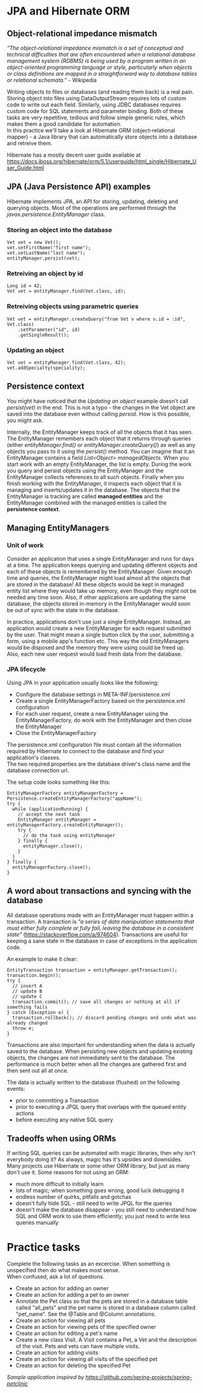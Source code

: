 # JPA and Hibernate ORM

## Object-relational impedance mismatch

*"The object-relational impedance mismatch is a set of conceptual and 
technical difficulties that are often encountered when a relational 
database management system (RDBMS) is being used by a program written 
in an object-oriented programming language or style, particularly when 
objects or class definitions are mapped in a straightforward way to 
database tables or relational schemata."* - Wikipedia

Writing objects to files or databases (and reading them back) is a real pain. 
Storing object into files using DataOutputStream requires lots of custom code to write out each field. 
Similarly, using JDBC databases requires custom code for SQL statements and parameter binding. 
Both of these tasks are very repetitive, tedious and follow simple generic rules, which makes them a good candidate for automation.  
In this practice we'll take a look at Hibernate ORM (object-relational mapper) - a Java library that can automatically store objects into a database and retreive them.

Hibernate has a mostly decent user guide available at 
https://docs.jboss.org/hibernate/orm/5.1/userguide/html_single/Hibernate_User_Guide.html

## JPA (Java Persistence API) examples

Hibernate implements JPA, an API for storing, updating, deleting and querying objects. 
Most of the operations are performed through the *javax.persistence.EntityManager* class. 

### Storing an object into the database

    Vet vet = new Vet();
    vet.setFirstName("first name");
    vet.setLastName("last name");
    entityManager.persist(vet);

### Retreiving an object by id
    
    Long id = 42;
    Vet vet = entityManager.find(Vet.class, id);

### Retreiving objects using parametric queries

    Vet vet = entityManager.createQuery("from Vet v where v.id = :id", Vet.class)
        .setParameter("id", id)
        .getSingleResult();

### Updating an object

    Vet vet = entityManager.find(Vet.class, 42);
    vet.addSpecialty(speciality);

## Persistence context

You might have noticed that the *Updating an object* example doesn't call *persist(vet)* in the end. 
This is not a typo - the changes in the Vet object are saved into the database even without calling *persist*. 
How is this possible, you might ask. 

Internally, the EntityManager keeps track of all the objects that it has seen. 
The EntityManager remembers each object that it returns through queries (either *entityManager.find()* or *entityManager.createQuery()*) as well as any objects you pass to it using the *persist()* method.
You can imagine that it an EntityManager contains a field *List\<Object\> managedObjects*. 
When you start work with an empty EntityManager, the list is empty. 
During the work you query and persist objects using the EntityManager and the EntityManager collects references to all such objects. 
Finally when you finish working with the EntityManager, it inspects each object that it is managing and inserts/updates it in the database. 
The objects that the EntityManager is tracking are called **managed entities** and the EntityManager combined with the managed entities is called the **persistence context**. 

## Managing EntityManagers

### Unit of work

Consider an application that uses a single EntityManager and runs for days at a time. 
The application keeps querying and updating different objects and each of these objects is remembered by the EntityManager. 
Given enough time and queries, the EntityManager might load almost all the objects that are stored in the database! 
All these objects would be kept in managed entity list where they would take up memory, even though they might not be needed any time soon. 
Also, if other applications are updating the same database, the objects stored in-memory in the EntityManager would soon be out of sync with the state in the database. 

In practice, applications don't use just a single EntityManager. 
Instead, an application would create a new EntityManager for each request submitted by the user. 
That might mean a single button click by the user, submitting a form, using a mobile app's function etc. 
This way the old EntityManagers would be disposed and the memory they were using could be freed up. 
Also, each new user request would load fresh data from the database. 

### JPA lifecycle

Using JPA in your application usually looks like the following:  

+ Configure the database settings in META-INF/persistence.xml
+ Create a single EntityManagerFactory based on the persistence.xml configuration
+ For each user request, create a new EntityManager using the EntityManagerFactory, do work with the EntityManager and then close the EntityManager   
+ Close the EntityManagerFactory

The persistence.xml configuration file must contain all the information required by Hibernate to connect to the database and find your application's classes.  
The two required properties are the database driver's class name and the database connection url. 

The setup code looks something like this: 

    EntityManagerFactory entityManagerFactory = Persistence.createEntityManagerFactory("appName");
    try {
      while (applicationRunning) {
        // accept the next task
        EntityManager entityManager = entityManagerFactory.createEntityManager();
        try {
          // do the task using entityManager
        } finally {
          entityManager.close();
        }
      }
    } finally {
      entityManagerFactory.close();
    }    

## A word about transactions and syncing with the database

All database operations made with an EntityManager must happen within a transaction.
A transaction is *"a series of data manipulation statements that must either fully complete or fully fail, leaving the database in a consistent state"* (https://stackoverflow.com/a/974604).
Transactions are useful for keeping a sane state in the database in case of exceptions in the application code.

An example to make it clear:

    EntityTransaction transaction = entityManager.getTransaction();
    transaction.begin();
    try {
      // insert A
      // update B
      // update C
      transaction.commit(); // save all changes or nothing at all if something fails
    } catch (Exception e) {
      transaction.rollback(); // discard pending changes and undo what was already changed
      throw e;
    }

Transactions are also important for understanding when the data is actually saved to the database. 
When persisting new objects and updating existing objects, the changes are not immediately sent to the database. 
The performance is much better when all the changes are gathered first and then sent out all at once. 

The data is actually written to the database (flushed) on the following events: 

+ prior to committing a Transaction
+ prior to executing a JPQL query that overlaps with the queued entity actions
+ before executing any native SQL query 
        
## Tradeoffs when using ORMs

If writing SQL queries can be automated with magic libraries, then why isn't everybody doing it? 
As always, magic has it's upsides and downsides. 
Many projects use Hibernate or some other ORM library, but just as many don't use it. 
Some reasons for not using an ORM: 

+ much more difficult to initially learn
+ lots of magic; when something goes wrong, good luck debugging it
+ endless number of quirks, pitfalls and gotchas
+ doesn't fully hide SQL - still need to write JPQL for the queries 
+ doesn't make the database disappear - you still need to understand how SQL and ORM work to use them efficiently; you just need to write less queries manually 

# Practice tasks

Complete the following tasks as an excercise. 
When something is unspecified then do what makes most sense.    
When confused, ask a lot of questions. 

+ Create an action for adding an owner
+ Create an action for adding a pet to an owner
+ Annotate the Pet class so that the pets are stored in a database table called "all_pets" and the pet name is stored in a database column called "pet_name". See the @Table and @Column annotations.  
+ Create an action for viewing all pets
+ Create an action for viewing pets of the specified owner
+ Create an action for editing a pet's name
+ Create a new class Visit. A Visit contains a Pet, a Vet and the description of the visit. Pets and vets can have multiple visits. 
+ Create an action for adding visits
+ Create an action for viewing all visits of the specified pet
+ Create an action for deleting the specified Pet

*Sample application inspired by https://github.com/spring-projects/spring-petclinic*
